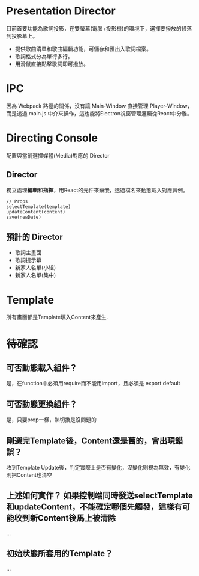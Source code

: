 
# Presentation Director

目前首要功能為歌詞投影，在雙螢幕(電腦+投影機)的環境下，選擇要撥放的段落到投影幕上。

- 提供歌曲清單和歌曲編輯功能，可儲存和匯出入歌詞檔案。
- 歌詞格式分為單行多行。
- 用滑鼠直接點擊歌詞即可撥放。

# IPC

因為 Webpack 路徑的關係，沒有讓 Main-Window 直接管理 Player-Window，而是透過 main.js 中介來操作，這也能將Electron視窗管理邏輯從React中分離。

# Directing Console

配置與當前選擇媒體(Media)對應的 Director

## Director
獨立處理**編輯**和**指揮**，用React的元件來鑲嵌，透過檔名來動態載入對應實例。

    // Props
    selectTemplate(template)
    updateContent(content)
    save(newDate)

## 預計的 Director
- 歌詞主畫面
- 歌詞提示幕
- 新家人名單(小組)
- 新家人名單(集中)

# Template
所有畫面都是Template填入Content來產生.

# 待確認

## 可否動態載入組件？
是，在function中必須用require而不能用import，且必須是 export default

## 可否動態更換組件？ 
是，只要prop一樣，熱切換是沒問題的

## 剛選完Template後，Content還是舊的，會出現錯誤？
收到Template Update後，判定實際上是否有變化，沒變化則視為無效，有變化則把Content也清空

## 上述如何實作？ 如果控制端同時發送selectTemplate和updateContent，不能確定哪個先觸發，這樣有可能收到新Content後馬上被清除
...

## 初始狀態所套用的Template？
...